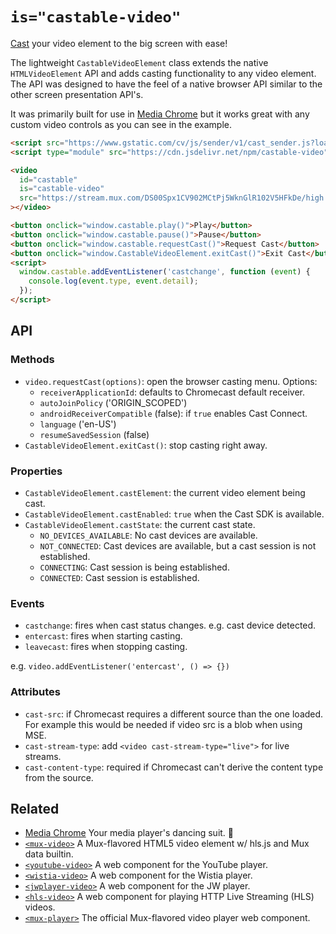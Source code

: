 # `is="castable-video"`

[Cast](https://developers.google.com/cast) your video element to the big screen with ease!

The lightweight `CastableVideoElement` class extends the native `HTMLVideoElement` API and adds casting functionality to any video element. The API was designed to have the feel of a native browser API similar to the other screen presentation API's.

It was primarily built for use in [Media Chrome](https://github.com/muxinc/media-chrome) but it works great with any custom video controls as you can see in the example.


```html
<script src="https://www.gstatic.com/cv/js/sender/v1/cast_sender.js?loadCastFramework=1"></script>
<script type="module" src="https://cdn.jsdelivr.net/npm/castable-video"></script>

<video
  id="castable"
  is="castable-video"
  src="https://stream.mux.com/DS00Spx1CV902MCtPj5WknGlR102V5HFkDe/high.mp4"
></video>

<button onclick="window.castable.play()">Play</button>
<button onclick="window.castable.pause()">Pause</button>
<button onclick="window.castable.requestCast()">Request Cast</button>
<button onclick="window.CastableVideoElement.exitCast()">Exit Cast</button>
<script>
  window.castable.addEventListener('castchange', function (event) {
    console.log(event.type, event.detail);
  });
</script>
```

## API

### Methods

- `video.requestCast(options)`: open the browser casting menu. Options:
  - `receiverApplicationId`: defaults to Chromecast default receiver.
  - `autoJoinPolicy` ('ORIGIN_SCOPED')
  - `androidReceiverCompatible` (false): if `true` enables Cast Connect.
  - `language` ('en-US')
  - `resumeSavedSession` (false)
- `CastableVideoElement.exitCast()`: stop casting right away.

### Properties

- `CastableVideoElement.castElement`: the current video element being cast.
- `CastableVideoElement.castEnabled`: `true` when the Cast SDK is available.
- `CastableVideoElement.castState`: the current cast state. 
    - `NO_DEVICES_AVAILABLE`: No cast devices are available.
    - `NOT_CONNECTED`: Cast devices are available, but a cast session is not established.
    - `CONNECTING`: Cast session is being established.
    - `CONNECTED`: Cast session is established.

### Events

- `castchange`: fires when cast status changes. e.g. cast device detected.
- `entercast`: fires when starting casting.
- `leavecast`: fires when stopping casting.

e.g. `video.addEventListener('entercast', () => {})`

### Attributes

- `cast-src`: if Chromecast requires a different source than the one loaded.  
  For example this would be needed if video src is a blob when using MSE.
- `cast-stream-type`: add `<video cast-stream-type="live">` for live streams.
- `cast-content-type`: required if Chromecast can't derive the content type from the source.

## Related

- [Media Chrome](https://github.com/muxinc/media-chrome) Your media player's dancing suit. 🕺
- [`<mux-video>`](https://github.com/muxinc/elements/tree/main/packages/mux-video) A Mux-flavored HTML5 video element w/ hls.js and Mux data builtin.
- [`<youtube-video>`](https://github.com/muxinc/youtube-video-element) A web component for the YouTube player.
- [`<wistia-video>`](https://github.com/luwes/wistia-video-element) A web component for the Wistia player.
- [`<jwplayer-video>`](https://github.com/luwes/jwplayer-video-element) A web component for the JW player.
- [`<hls-video>`](https://github.com/muxinc/hls-video-element) A web component for playing HTTP Live Streaming (HLS) videos.
- [`<mux-player>`](https://github.com/muxinc/elements/tree/main/packages/mux-player) The official Mux-flavored video player web component.
